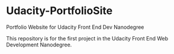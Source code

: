 # Udacity-PortfolioSite
Portfolio Website for Udacity Front End Dev Nanodegree

This repository is for the first project in the Udacity Front End Web Development Nanodegree.
